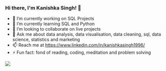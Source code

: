 ### Hi there, I'm Kanishka Singh! 👋

- 🔭 I’m currently working on SQL Projects
- 🌱 I’m currently learning SQL and Python
- 👯 I’m looking to collaborate on live projects
- 💬 Ask me about data analysis, data visualisation, data cleaning, sql, data science, statistics and marketing
- 📫 Reach me at https://www.linkedin.com/in/kanishkasingh1996/
- ⚡ Fun fact: fond of reading, coding, meditation and problem solving

<img src="https://github-readme-stats.vercel.app/api?username=KanishkaSingh2396&&show_icons=true&title_color=ffffff&icon_color=bb2acf&text_color=daf7dc&bg_color=191919">

